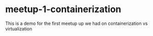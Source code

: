 # meetup-1-containerization
This is a demo for the first meetup up we had on containerization vs virtualization
